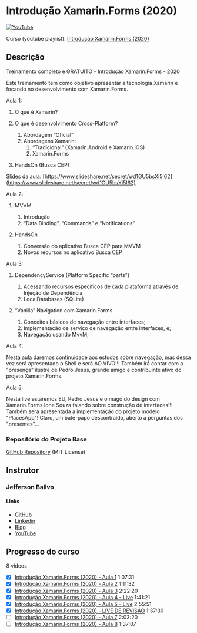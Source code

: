 # Introdução Xamarin.Forms (2020)

[![YouTube](https://i.ytimg.com/vi/LyKfU1iAUx4/hqdefault.jpg)](https://www.youtube.com/playlist?list=PL14Z5a4KmD7bR4-78LWlIb0TF4k9zxrN2)

Curso (youtube playlist): [Introdução Xamarin.Forms (2020)](https://www.youtube.com/playlist?list=PL14Z5a4KmD7bR4-78LWlIb0TF4k9zxrN2)

## Descrição

Treinamento completo e GRATUITO - Introdução Xamarin.Forms - 2020

Este treinamento tem como objetivo apresentar a tecnologia Xamarin e focando no desenvolvimento com Xamarin.Forms.

Aula 1:

1. O que é Xamarin?

2. O que é desenvolvimento Cross-Platform?
    1. Abordagem “Oficial”
    2. Abordagens Xamarin:
        1. “Tradicional” (Xamarin.Android e Xamarin.iOS)
        1. Xamarin.Forms

3. HandsOn (Busca CEP)

Slides da aula: [https://www.slideshare.net/secret/wd1GU5bsXi5I62](https://www.slideshare.net/secret/wd1GU5bsXi5I62)

Aula 2:

1. MVVM
   1. Introdução
   2. “Data Binding”, “Commands” e “Notifications”

2. HandsOn
    1. Conversão do aplicativo Busca CEP para MVVM
    2. Novos recursos no aplicativo Busca CEP

Aula 3:

1. DependencyService (Platform Specific “parts”)
    1. Acessando recursos específicos de cada plataforma através de Injeção de Dependência
    2. LocalDatabases (SQLite)

2. “Vanilla” Navigation com Xamarin.Forms
    1. Conceitos básicos de navegação entre interfaces;
    2. Implementação de serviço de navegação entre interfaces, e;
    3. Navegação usando MvvM;

Aula 4:

Nesta aula daremos continuidade aos estudos sobre navegação, mas dessa vez será apresentado o Shell e será AO VIVO!!!
Também irá contar com a "presença" ilustre de Pedro Jesus, grande amigo e contribuinte ativo do projeto Xamarin.Forms.

Aula 5:

Nesta live estaremos EU, Pedro Jesus e o mago do design com Xamarin.Forms Ione Souza falando sobre construção de interfaces!!!
Também será apresentada a implementação do projeto modelo "PlacesApp"!
Claro, um bate-papo descontraído, aberto a perguntas dos "presentes"...

### Repositório do Projeto Base

[GitHub Repository](https://github.com/balivo/intro-xf-2020) (MIT License)

## Instrutor

### Jefferson Balivo

#### Links

- [GitHub](https://github.com/balivo)
- [Linkedin](https://www.linkedin.com/in/balivo/)
- [Blog](https://www.balivo.com.br/)
- [YouTube](https://www.youtube.com/channel/UCDy1uyVooJO94BWX0aFJI9w)

## Progresso do curso

8 vídeos

- [x] [Introdução Xamarin.Forms (2020) - Aula 1](https://www.youtube.com/watch?v=LyKfU1iAUx4) 1:07:31
- [x] [Introdução Xamarin.Forms (2020) - Aula 2](https://www.youtube.com/watch?v=onBvyhXlqY0) 1:11:32
- [x] [Introdução Xamarin.Forms (2020) - Aula 3](https://www.youtube.com/watch?v=wXwrs3SB3f8) 2:22:20
- [x] [Introdução Xamarin.Forms (2020) - Aula 4 - Live](https://www.youtube.com/watch?v=Rl6ILxMnX4o) 1:41:21
- [x] [Introdução Xamarin.Forms (2020) - Aula 5 - Live](https://www.youtube.com/watch?v=ESHrmDyvm9Q) 2:55:51
- [x] [Introdução Xamarin.Forms (2020) - LIVE DE REVISÃO](https://www.youtube.com/watch?v=3xQmP7QvnIg) 1:37:30
- [ ] [Introdução Xamarin.Forms (2020) - Aula 7](https://www.youtube.com/watch?v=7DY6cEw2zCc) 2:03:20
- [ ] [Introdução Xamarin.Forms (2020) - Aula 8](https://www.youtube.com/watch?v=qKgELF7wRWE) 1:37:07
